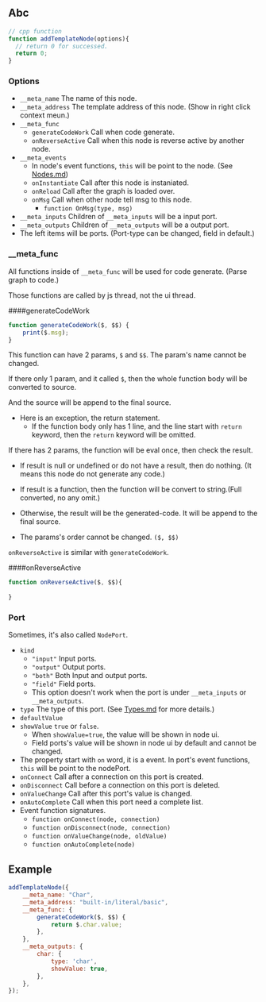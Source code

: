 ## Abc

```js
// cpp function 
function addTemplateNode(options){
  // return 0 for successed.
  return 0;
}
```

### Options

- `__meta_name`   The name of this node.
- `__meta_address` The template address of this node.  (Show in right click context meun.)
- `__meta_func`
  - `generateCodeWork` Call when code generate.
  - `onReverseActive` Call when this node is reverse active by another node.
- `__meta_events`
  - In node's event functions, `this` will be point to the node. (See [Nodes.md](./Nodes.md))
  - `onInstantiate` Call after this node is instaniated.
  - `onReload` Call after the graph is loaded over.
  - `onMsg` Call when other node tell msg to this node.
    - `function OnMsg(type, msg)`
- `__meta_inputs`  Children of `__meta_inputs` will be a input port.
- `__meta_outputs` Children of `__meta_outputs` will be a output port. 
- The left items will be ports. (Port-type can be changed, field in default.)

### __meta_func

All functions inside of `__meta_func` will be used for code generate. (Parse graph to code.)

Those functions are called by js thread, not the ui thread.

####generateCodeWork

```js
function generateCodeWork($, $$) {
	print($.msg);
}
```

This function can have 2 params, `$` and `$$`. The param's name cannot be changed.

If there only 1 param, and it called `$`,  then the whole function body will be converted to source.

And the source will be append to the final source.

- Here is an exception, the return statement.  
  - If the function body only has 1 line, and the line start with `return` keyword, then the `return` keyword will be omitted.



If there has 2 params,  the function will be eval once, then check the result.

- If result is null or undefined or do not have a result, then do nothing. (It means this node do not generate any code.)
- If result is a function, then the function will be convert to string.(Full converted, no any omit.)
- Otherwise, the result will be the generated-code. It will be append to the final source.

- The params's order cannot be changed. `($, $$)`

`onReverseActive` is similar with `generateCodeWork`.

####onReverseActive

```js
function onReverseActive($, $$){
  
}
```



### Port

Sometimes, it's also called `NodePort`.

- `kind` 
  - `"input"`   Input ports.
  - `"output"`   Output ports.
  - `"both"`   Both Input and output ports.
  - `"field"`   Field ports.
  - This option doesn't work when the port is under `__meta_inputs`  or `__meta_outputs`.
- `type` The type of this port. (See [Types.md](./Types.md) for more details.)
- `defaultValue`  
- `showValue`   `true` or `false`.
  - When `showValue=true`, the value will be shown in node ui.
  - Field ports's value will be shown in node ui by default and cannot be changed.
- The property start with `on` word, it is a event. In port's event functions, `this` will be point to the nodePort.
- `onConnect` Call after a connection on this port is created.
- `onDisconnect`  Call before a connection on this port is deleted. 
- `onValueChange` Call after this port's value is changed.
- `onAutoComplete` Call when this port need a complete list.
- Event function signatures.
  - `function onConnect(node, connection)`
  - `function onDisconnect(node, connection)`
  - `function onValueChange(node, oldValue)`
  - `function onAutoComplete(node)`



## Example

```js
addTemplateNode({
    __meta_name: "Char",
    __meta_address: "built-in/literal/basic",
    __meta_func: {
        generateCodeWork($, $$) {
            return $.char.value;  
        },
    },
    __meta_outputs: {
        char: {
            type: 'char',
            showValue: true,   
        },
    },
});
```

